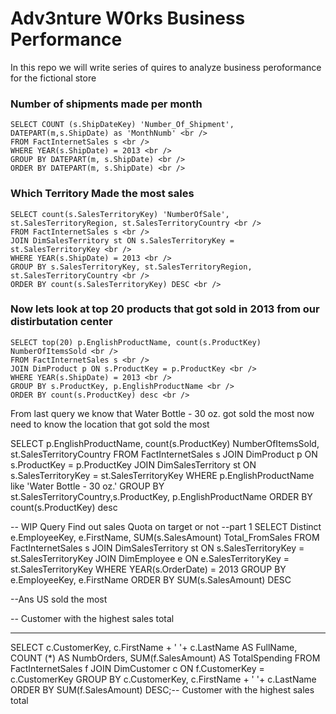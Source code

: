 # Adv3nture W0rks Business Performance
In this repo we will write series of quires to analyze business peroformance for the fictional store


### Number of shipments made per month
```
SELECT COUNT (s.ShipDateKey) 'Number_Of_Shipment', DATEPART(m,s.ShipDate) as 'MonthNumb' <br />
FROM FactInternetSales s <br />
WHERE YEAR(s.ShipDate) = 2013 <br />
GROUP BY DATEPART(m, s.ShipDate) <br />
ORDER BY DATEPART(m, s.ShipDate) <br />
```

### Which Territory Made the most sales
```
SELECT count(s.SalesTerritoryKey) 'NumberOfSale', st.SalesTerritoryRegion, st.SalesTerritoryCountry <br />
FROM FactInternetSales s <br />
JOIN DimSalesTerritory st ON s.SalesTerritoryKey = st.SalesTerritoryKey <br />
WHERE YEAR(s.ShipDate) = 2013 <br />
GROUP BY s.SalesTerritoryKey, st.SalesTerritoryRegion, st.SalesTerritoryCountry <br />
ORDER BY count(s.SalesTerritoryKey) DESC <br /> 
```

### Now lets look at top 20 products that got sold in 2013 from our distirbutation center

```
SELECT top(20) p.EnglishProductName, count(s.ProductKey) NumberOfItemsSold <br /> 
FROM FactInternetSales s <br /> 
JOIN DimProduct p ON s.ProductKey = p.ProductKey <br /> 
WHERE YEAR(s.ShipDate) = 2013 <br /> 
GROUP BY s.ProductKey, p.EnglishProductName <br /> 
ORDER BY count(s.ProductKey) desc <br /> 
```

From last query we know that Water Bottle - 30 oz. got sold the most
now need to know the location that got sold the most

SELECT p.EnglishProductName, count(s.ProductKey) NumberOfItemsSold, st.SalesTerritoryCountry
FROM FactInternetSales s
JOIN DimProduct p ON s.ProductKey = p.ProductKey
JOIN DimSalesTerritory st ON s.SalesTerritoryKey = st.SalesTerritoryKey
WHERE p.EnglishProductName like 'Water Bottle - 30 oz.'
GROUP BY st.SalesTerritoryCountry,s.ProductKey, p.EnglishProductName
ORDER BY count(s.ProductKey) desc 

-- WIP Query Find out sales Quota on target or not
--part 1
SELECT Distinct e.EmployeeKey, e.FirstName, SUM(s.SalesAmount) Total_FromSales
FROM FactInternetSales s
JOIN DimSalesTerritory st ON
   s.SalesTerritoryKey = st.SalesTerritoryKey
JOIN DimEmployee e ON
   e.SalesTerritoryKey = st.SalesTerritoryKey
WHERE YEAR(s.OrderDate) = 2013
GROUP BY e.EmployeeKey, e.FirstName
ORDER BY SUM(s.SalesAmount) DESC

--Ans US sold the most 



-- Customer with the highest sales total
____________________________________________________________
SELECT c.CustomerKey, c.FirstName + ' '+ c.LastName AS FullName, 
    COUNT (*) AS NumbOrders,
    SUM(f.SalesAmount) AS TotalSpending
FROM FactInternetSales f 
JOIN DimCustomer c ON f.CustomerKey = c.CustomerKey
GROUP BY c.CustomerKey, c.FirstName + ' '+ c.LastName
ORDER BY SUM(f.SalesAmount) DESC;-- Customer with the highest sales total


